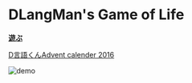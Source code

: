 # DLangMan's Game of Life

**[遊ぶ](https://arkark.github.io/DLangManGameOfLife/)**

[D言語くんAdvent calender 2016](http://qiita.com/advent-calendar/2016/d-man)

![demo](demo.gif)
